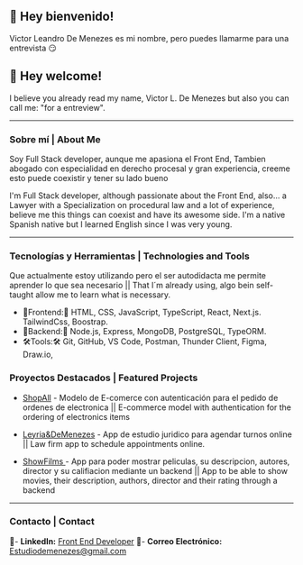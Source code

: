 ## 👋 Hey bienvenido!

Victor Leandro De Menezes es mi nombre, pero puedes llamarme para una entrevista 😏

## 👋 Hey welcome!

I believe you already read my name, Victor L. De Menezes but also you can call me: "for a entreview".

---

### Sobre mí | About Me

Soy Full Stack developer, aunque me apasiona el Front End, Tambien abogado con especialidad en derecho procesal y gran experiencia, creeme esto puede coexistir y tener su lado bueno

I'm Full Stack developer, although passionate about the Front End, also... a Lawyer with a Specialization on procedural law and a lot of experience, believe me this things can coexist and have its awesome side. I'm a native Spanish native but I learned English since I was very young.

---

### Tecnologías y Herramientas | Technologies and Tools

Que actualmente estoy utilizando pero el ser autodidacta me permite aprender lo que sea necesario || That I´m already using, algo bein self-taught allow me to learn what is necessary.

- 📲Frontend:📲 HTML, CSS, JavaScript, TypeScript, React, Next.js. TailwindCss, Boostrap.
- 💾Backend:💾 Node.js, Express, MongoDB, PostgreSQL, TypeORM.
- 🛠️Tools:🛠️ Git, GitHub, VS Code, Postman, Thunder Client, Figma, Draw.io,

### Proyectos Destacados | Featured Projects

- [ShopAll](https://github.com/VLDeMenezes/ShopAll) - Modelo de E-comerce con autenticación para el pedido de ordenes de electronica || E-commerce model with authentication for the ordering of electronics items

- [Leyria&DeMenezes](https://github.com/VLDeMenezes/L-DM) - App de estudio juridico para agendar turnos online || Law firm app to schedule appointments online.

- [ShowFilms ](https://github.com/VLDeMenezes/ShowFilms) - App para poder mostrar peliculas, su descripcion, autores, director y su califiacion mediante un backend || App to be able to show movies, their description, authors, director and their rating through a backend

---

### Contacto | Contact

📰- **LinkedIn:** [Front End Developer](https://linkedin.com/in/demenezesvictor)
📧- **Correo Electrónico:** Estudiodemenezes@gmail.com
